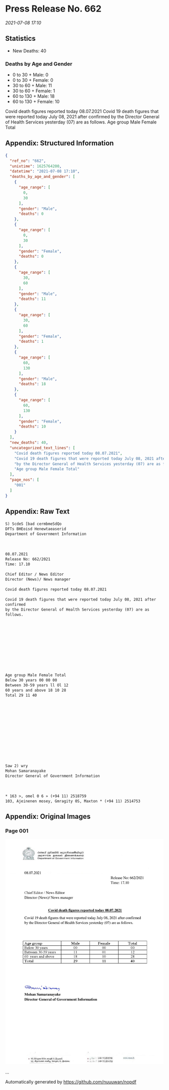 
# Press Release No. 662
*2021-07-08 17:10*
## Statistics
* New Deaths: 40
### Deaths by Age and Gender
* 0 to 30 + Male: 0
* 0 to 30 + Female: 0
* 30 to 60 + Male: 11
* 30 to 60 + Female: 1
* 60 to 130 + Male: 18
* 60 to 130 + Female: 10


Covid death figures reported today 08.07.2021
Covid 19 death figures that were reported today July 08, 2021 after confirmed
by the Director General of Health Services yesterday (07) are as follows.
Age group Male Female Total

## Appendix: Structured Information
```json
{
  "ref_no": "662",
  "unixtime": 1625764200,
  "datetime": "2021-07-08 17:10",
  "deaths_by_age_and_gender": [
    {
      "age_range": [
        0,
        30
      ],
      "gender": "Male",
      "deaths": 0
    },
    {
      "age_range": [
        0,
        30
      ],
      "gender": "Female",
      "deaths": 0
    },
    {
      "age_range": [
        30,
        60
      ],
      "gender": "Male",
      "deaths": 11
    },
    {
      "age_range": [
        30,
        60
      ],
      "gender": "Female",
      "deaths": 1
    },
    {
      "age_range": [
        60,
        130
      ],
      "gender": "Male",
      "deaths": 18
    },
    {
      "age_range": [
        60,
        130
      ],
      "gender": "Female",
      "deaths": 10
    }
  ],
  "new_deaths": 40,
  "uncategorized_text_lines": [
    "Covid death figures reported today 08.07.2021",
    "Covid 19 death figures that were reported today July 08, 2021 after confirmed",
    "by the Director General of Health Services yesterday (07) are as follows.",
    "Age group Male Female Total"
  ],
  "page_nos": [
    "001"
  ]
}
```

## Appendix: Raw Text
```text
S) ScdeS [bad cermbmeSdQo
DFTs BHEoisd Henewtaeaserid
Department of Government Information

 

08.07.2021
Release No: 662/2021
Time: 17.10

Chief Editor / News Editor
Director (News)/ News manager

Covid death figures reported today 08.07.2021

Covid 19 death figures that were reported today July 08, 2021 after confirmed
by the Director General of Health Services yesterday (07) are as follows.

 

 

 

 

 

Age group Male Female Total
Below 30 years 00 00 00
Between 30-59 years ll Ol 12
60 years and above 18 10 28
Total 29 11 40

 

 

 

 

 

 

Saw 2) wry
Mohan Samaranayake
Director General of Government Information

 

* 163 >, omel 0 6 » (+94 11) 2518759
103, Ajeinenen mosey, Gmragity 0S, Maxton * (+94 11) 2514753

```

## Appendix: Original Images

### Page 001

![page_no](https://raw.githubusercontent.com/nuuuwan/nopdf_data/main/nopdf.dgigovlk.ref662.page001.jpeg)
        

...

Automatically generated by https://github.com/nuuuwan/nopdf

    
    
